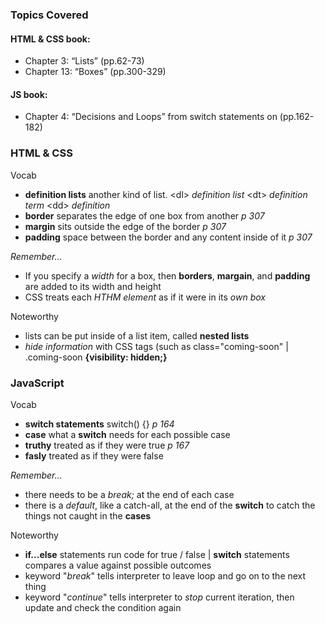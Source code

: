 ### Topics Covered
#### HTML & CSS book:
- Chapter 3: “Lists” (pp.62-73)
- Chapter 13: “Boxes” (pp.300-329)
#### JS book:
- Chapter 4: “Decisions and Loops” from switch statements on (pp.162-182)

### HTML & CSS
Vocab
- **definition lists** another kind of list. &lt;dl> *definition list*  &lt;dt> *definition term*  &lt;dd> *definition*
- **border** separates the edge of one box from another *p 307*
- **margin** sits outside the edge of the border *p 307*
- **padding** space between the border and any content inside of it *p 307*

*Remember...*
- If you specify a *width* for a box, then **borders**, **margain**, and **padding** are added to its width and height
- CSS treats each *HTHM element* as if it were in its *own box*

Noteworthy
- lists can be put inside of a list item, called **nested lists**
- *hide information* with CSS tags (such as class="coming-soon" | .coming-soon **{visibility: hidden;}**

### JavaScript
Vocab
- **switch statements** switch() {}  *p 164*
- **case** what a **switch** needs for each possible case
- **truthy** treated as if they were true *p 167*
- **fasly** treated as if they were false

*Remember...*
- there needs to be a *break;* at the end of each case
- there is a *default*, like a catch-all, at the end of the **switch** to catch the things not caught in the **cases**

Noteworthy
- **if...else** statements run code for true / false | **switch** statements compares a value against possible outcomes
- keyword "*break*" tells interpreter to leave loop and go on to the next thing
- keyword "*continue*" tells interpreter to *stop* current iteration, then update and check the condition again
